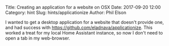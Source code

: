 Title: Creating an application for a website on OSX
Date: 2017-09-20 12:00
Category: hint
Slug: hints/applicationize
Author: Phil Elson

I wanted to get a desktop application for a website that doesn't provide one, and had success with https://github.com/eladnava/applicationize. This worked a treat for my local Home Assistant instance, so now I don't need to open a tab in my web-browser.

